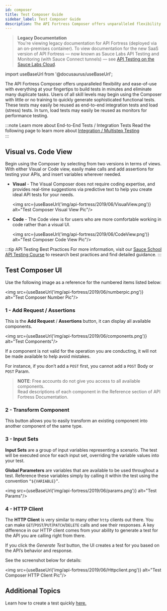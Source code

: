 ```yaml
---
id: composer
title: Test Composer Guide
sidebar_label: Test Composer Guide
description: The API Fortress Composer offers unparalleled flexibility and ease-of-use with everything at your fingertips to build tests in minutes and eliminate many duplicate tasks. Users of all skill levels may begin using the Composer with little or no training to quickly generate sophisticated functional tests. These tests may easily be reused as end-to-end integration tests
---
```


>**Legacy Documentation**<br/>You're viewing legacy documentation for API Fortress (deployed via an on-premises container). To view documentation for the new SaaS version of API Fortress &#8212; now known as Sauce Labs API Testing and Monitoring (with Sauce Connect tunnels) &#8212; see [API Testing on the Sauce Labs Cloud](/api-testing/).

import useBaseUrl from '@docusaurus/useBaseUrl';

The API Fortress Composer offers unparalleled flexibility and ease-of-use with everything at your fingertips to build tests in minutes and eliminate many duplicate tasks. Users of all skill levels may begin using the Composer with little or no training to quickly generate sophisticated functional tests. These tests may easily be reused as end-to-end integration tests and load (stress) tests. In turn, load tests may easily be reused as monitors for performance testing.  

:::note Learn more about End-to-End Tests / Integration Tests
Read the following page to learn more about [Integration / Multistep Testing](/api-testing/on-prem/quick-start/introduction-to-integration-testing)  
:::

## Visual vs. Code View

Begin using the Composer by selecting from two versions in terms of views. With either Visual or Code view, easily make calls and add assertions for testing your APIs, and insert variables wherever needed.

* __Visual__ - The Visual Composer does not require coding expertise, and provides real-time suggestions via predictive text to help you create ideal API tests for your needs.

  <img src={useBaseUrl('img/api-fortress/2019/06/VisualView.png')} alt="Test Composer Visual View Pic"/>

* __Code__ - The Code view is for users who are more comfortable working in code rather than a visual UI.

  <img src={useBaseUrl('img/api-fortress/2019/06/CodeView.png')} alt="Test Composer Code View Pic"/>

:::tip API Testing Best Practices
For more information, visit our [Sauce School API Testing Course](https://training.saucelabs.com/apiTesting/index.html) to research best practices and find detailed guidance.
:::

## Test Composer UI

Use the following image as a reference for the numbered items listed below:

<img src={useBaseUrl('img/api-fortress/2019/06/numberpic.png')} alt="Test Composer Number Pic"/>

### 1 - Add Request / Assertions

This is the __Add Request__ / __Assertions__ button, it can display all available components.

<img src={useBaseUrl('img/api-fortress/2019/06/components.png')} alt="Test Components"/>

If a component is not valid for the operation you are conducting, it will not be made available to help avoid mistakes.

For instance, if you don’t add a `POST` first, you cannot add a `POST` Body or `POST` Param.

> __NOTE__: Free accounts do not give you access to all available components.  
> Read descriptions of each component in the Reference section of API Fortress Documentation.

### 2 - Transform  Component

This button allows you to easily transform an existing component into another component of the same type.

### 3 - Input Sets

__Input Sets__ are a group of input variables representing a scenario. The test will be executed once for each input set, overriding the variable values into your test.

__Global Parameters__ are variables that are available to be used throughout a test. Reference these variables simply by calling it within the test using the convention `“${VARIABLE}”`.  

<img src={useBaseUrl('img/api-fortress/2019/06/params.png')} alt="Test Params"/>

### 4 - HTTP Client

The __HTTP Client__ is very similar to many other `http` clients out there. You can make `GET`/`POST`/`PUT`/`PATCH`/`DELETE` calls and see their responses. A key difference in our HTTP client comes from your ability to generate a test for the API you are calling right from there.

If you click the *Generate Test* button, the UI creates a test for you based on the API’s behavior and response.

See the screenshot below for details:

<img src={useBaseUrl('img/api-fortress/2019/06/Httpclient.png')} alt="Test Composer HTTP Client Pic"/>

## Additional Topics

Learn how to create a test quickly [here.](/api-testing/on-prem/quick-start)
